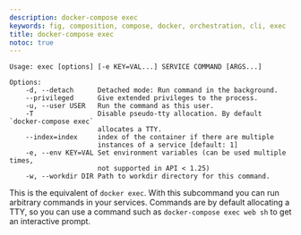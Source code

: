 ```yaml
---
description: docker-compose exec
keywords: fig, composition, compose, docker, orchestration, cli, exec
title: docker-compose exec
notoc: true
---
```


```none
Usage: exec [options] [-e KEY=VAL...] SERVICE COMMAND [ARGS...]

Options:
    -d, --detach      Detached mode: Run command in the background.
    --privileged      Give extended privileges to the process.
    -u, --user USER   Run the command as this user.
    -T                Disable pseudo-tty allocation. By default `docker-compose exec`
                      allocates a TTY.
    --index=index     index of the container if there are multiple
                      instances of a service [default: 1]
    -e, --env KEY=VAL Set environment variables (can be used multiple times,
                      not supported in API < 1.25)
    -w, --workdir DIR Path to workdir directory for this command.
```

This is the equivalent of `docker exec`. With this subcommand you can run arbitrary
commands in your services. Commands are by default allocating a TTY, so you can
use a command such as `docker-compose exec web sh` to get an interactive prompt.
